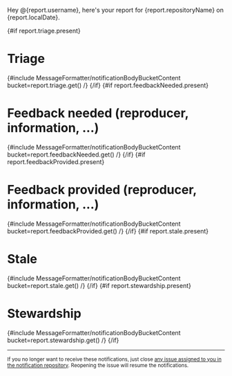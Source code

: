 Hey @{report.username}, here's your report for {report.repositoryName} on {report.localDate}.

{#if report.triage.present}
# Triage
{#include MessageFormatter/notificationBodyBucketContent bucket=report.triage.get() /}
{/if}
{#if report.feedbackNeeded.present}
# Feedback needed (reproducer, information, ...)
{#include MessageFormatter/notificationBodyBucketContent bucket=report.feedbackNeeded.get() /}
{/if}
{#if report.feedbackProvided.present}
# Feedback provided (reproducer, information, ...)
{#include MessageFormatter/notificationBodyBucketContent bucket=report.feedbackProvided.get() /}
{/if}
{#if report.stale.present}
# Stale
{#include MessageFormatter/notificationBodyBucketContent bucket=report.stale.get() /}
{/if}
{#if report.stewardship.present}
# Stewardship
{#include MessageFormatter/notificationBodyBucketContent bucket=report.stewardship.get() /}
{/if}

---
<sup>If you no longer want to receive these notifications, just close [any issue assigned to you in the notification repository](https://github.com/{notificationRepositoryName}/issues/assigned/@me). Reopening the issue will resume the notifications.</sup>
